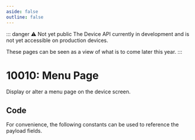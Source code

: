 ```yaml
---
aside: false
outline: false
---
```


<script setup>
import ProtocolBytes from '../../../components/ProtocolBytes.vue';
import SplitColumnView from '../../../components/SplitColumnView.vue';
import GenerateConsts from '../../../components/GenerateConsts.vue'
</script>

::: danger ⚠️ Not yet public
The Device API currently in development and is not yet accessible on production devices.

These pages can be seen as a view of what is to come later this year.
:::

# 10010: Menu Page

Display or alter a menu page on the device screen.

<SplitColumnView>
<template #left>

### Payload

| Field | Name       | Description                      | Type   | Example | Actual |
| ----- | ---------- | -------------------------------- | ------ | ------- | - |
| 2     | Item count | | uint8  |   |  |
| 3     | Page ID | | uintn  |   |  |
| 4     | Page Title | ??? | ascii  |   |  |
| 5     | Initial selection |  | uint8  |   |  |
| 100-119 | Menu items | Menu items to display on the screen | | |

</template>
<template #right>

### Example

Display a menu page with 2 options.

<ProtocolBytes
byteString="3 32 0 26 39 1 0 1 1 186 4 0 3 100 101 2 1 102 4 111 112 116 49 4 111 112 116 50 1 2 31 14"
:boldPositions="[]"
:allowCollapse="false"
/>

Add a third option.

<ProtocolBytes
byteString="3 26 0 26 39 1 0 1 1 187 3 0 3 2 102 1 102 1 3 4 111 112 116 51 203 164"
:boldPositions="[]"
:allowCollapse="false"
/>

</template>
</SplitColumnView>

## Code

For convenience, the following constants can be used to reference the payload fields.

<GenerateConsts :messageId="10010"/>
